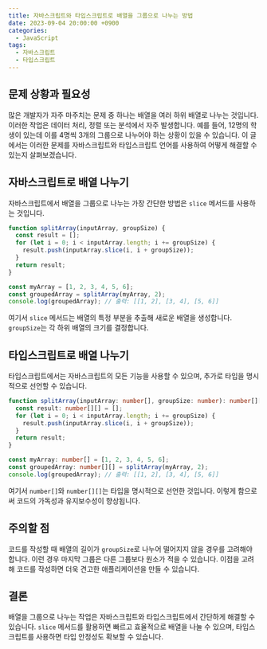 ```yaml
---
title: 자바스크립트와 타입스크립트로 배열을 그룹으로 나누는 방법
date: 2023-09-04 20:00:00 +0900
categories:
  - JavaScript
tags:
  - 자바스크립트
  - 타입스크립트
---
```


## 문제 상황과 필요성

많은 개발자가 자주 마주치는 문제 중 하나는 배열을 여러 하위 배열로 나누는 것입니다. 이러한 작업은 데이터 처리, 정렬 또는 분석에서 자주 발생합니다. 예를 들어, 12명의 학생이 있는데 이를 4명씩 3개의 그룹으로 나누어야 하는 상황이 있을 수 있습니다. 이 글에서는 이러한 문제를 자바스크립트와 타입스크립트 언어를 사용하여 어떻게 해결할 수 있는지 살펴보겠습니다.

## 자바스크립트로 배열 나누기

자바스크립트에서 배열을 그룹으로 나누는 가장 간단한 방법은 `slice` 메서드를 사용하는 것입니다.

```javascript
function splitArray(inputArray, groupSize) {
  const result = [];
  for (let i = 0; i < inputArray.length; i += groupSize) {
    result.push(inputArray.slice(i, i + groupSize));
  }
  return result;
}

const myArray = [1, 2, 3, 4, 5, 6];
const groupedArray = splitArray(myArray, 2);
console.log(groupedArray); // 출력: [[1, 2], [3, 4], [5, 6]]
```

여기서 `slice` 메서드는 배열의 특정 부분을 추출해 새로운 배열을 생성합니다. `groupSize`는 각 하위 배열의 크기를 결정합니다.

## 타입스크립트로 배열 나누기

타입스크립트에서는 자바스크립트의 모든 기능을 사용할 수 있으며, 추가로 타입을 명시적으로 선언할 수 있습니다.

```typescript
function splitArray(inputArray: number[], groupSize: number): number[][] {
  const result: number[][] = [];
  for (let i = 0; i < inputArray.length; i += groupSize) {
    result.push(inputArray.slice(i, i + groupSize));
  }
  return result;
}

const myArray: number[] = [1, 2, 3, 4, 5, 6];
const groupedArray: number[][] = splitArray(myArray, 2);
console.log(groupedArray); // 출력: [[1, 2], [3, 4], [5, 6]]
```

여기서 `number[]`와 `number[][]`는 타입을 명시적으로 선언한 것입니다. 이렇게 함으로써 코드의 가독성과 유지보수성이 향상됩니다.

## 주의할 점

코드를 작성할 때 배열의 길이가 `groupSize`로 나누어 떨어지지 않을 경우를 고려해야 합니다. 이런 경우 마지막 그룹은 다른 그룹보다 원소가 적을 수 있습니다. 이점을 고려해 코드를 작성하면 더욱 견고한 애플리케이션을 만들 수 있습니다.

## 결론

배열을 그룹으로 나누는 작업은 자바스크립트와 타입스크립트에서 간단하게 해결할 수 있습니다. `slice` 메서드를 활용하면 빠르고 효율적으로 배열을 나눌 수 있으며, 타입스크립트를 사용하면 타입 안정성도 확보할 수 있습니다.